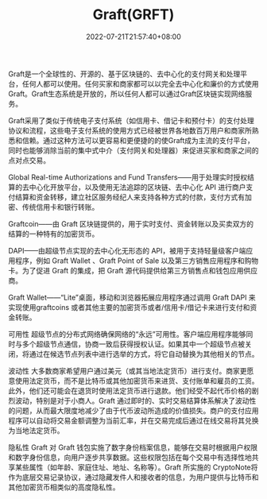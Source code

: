 ﻿---
weight: 
title: "Graft(GRFT)"
description: "Graft是一个全球性的、开源的、基于区块链的、去中心化的支付网关和处理平台，任何人都可以使用"
date: 2022-07-21T21:57:40+08:00
lastmod: 2022-07-21T16:45:40+08:00
draft: false
authors: ["seven"]
featuredImage: "graftgrft.webp"
link: ""
tags: ["数字代币","Graft(GRFT)"]
categories: ["navigation"]
navigation: ["数字代币"]
lightgallery: true
toc: true
pinned: false
recommend: false
recommend1: false
---
Graft是一个全球性的、开源的、基于区块链的、去中心化的支付网关和处理平台，任何人都可以使用。任何买家和商家都可以以完全去中心化和廉价的方式使用Graft。Graft生态系统是开放的，所以任何人都可以通过Graft区块链实现网络服务。

Graft采用了类似于传统电子支付系统（如信用卡、借记卡和预付卡）的支付处理协议和流程，这些电子支付系统的使用方式已经被世界各地数百万用户和商家所熟悉和信赖。通过这种方法可以更容易和更便捷的的使Graft成为主流的支付平台，同时也能够消除当前的集中式中介（支付网关和处理器）来促进买家和商家之间的点对点交易。

Global Real-time Authorizations and Fund Transfers——用于处理实时授权结算的去中心化开放平台，以及使用无法追踪的区块链、去中心化 API 进行商户支付结算和资金转移，建立社区服务经纪人来支持各种方式的付款，支付方式有加密、传统信用卡和银行转账。

Graftcoin——由 Graft 区块链提供的，用于实时支付、资金转账以及买卖双方的结算的一种特有的加密货币。

DAPI——由超级节点实现的去中心化无形态的 API，被用于支持轻量级客户端应用程序，例如 Graft Wallet 、Graft Point of Sale 以及第三方销售应用程序和购物卡。为了促进 Graft 的集成，把 Graft 源代码提供给第三方销售点和钱包应用供应商。

Graft Wallet——“Lite”桌面，移动和浏览器拓展应用程序通过调用 Graft DAPI 来实现使用graftcoins 或者其他主要的加密货币或者/信用卡/借记卡来进行支付和资金转账。

可用性
超级节点的分布式网络确保网络的“永远”可用性。客户端应用程序能够同时与多个超级节点通信，协商一致后获得授权认证。如果其中一个超级节点被关闭，将通过在候选节点列表中进行选举的方式，将它自动替换为其他相关的节点。

波动性
大多数商家希望用户通过美元（或其当地法定货币）进行支付。商家更愿意使用法定货币，而不是比特币或其他加密货币来进货、支付账单和雇员的工资。此外，他们还可能会在退货时使用法定货币进行退款。他们经受不起代币价格的剧烈波动，特别是对于小商人。Graft 通过即时的、实时交易结算体系解决了波动性的问题，从而最大限度地减少了由于代币波动所造成的价值损失。商户的支付应用程序可以自动将交易金额调整为当前汇率，并在交易完成后通过在线交易将其兑换为当地法定货币。

隐私性
Graft 对 Graft 钱包实施了数字身份档案信息，能够在交易时根据用户权限和数字身份信息，向用户逐步共享数据。这些权限包括在每个交易中有选择性地共享某些属性（如年龄、家庭住址、地址、名称等）。Graft 所实施的 CryptoNote将作为底层交易记录协议，通过隐藏发件人和接收者的信息，为用户提供与比特币和其他加密货币相类似的高度隐私性。